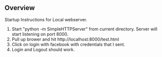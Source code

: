 ## Overview


Startup Instructions for Local webserver.
1. Start "python -m SimpleHTTPServer" from current directory. Server will start listening on port 8000.
2. Pull up brower and hit http://localhost:8000/test.html
3. Click on login with facebook with credentials that I sent.
4. Login and Logout should work.
